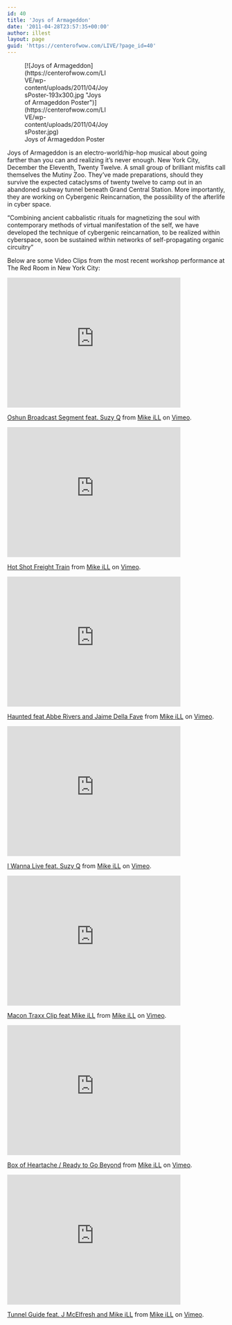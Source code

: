 ```yaml
---
id: 40
title: 'Joys of Armageddon'
date: '2011-04-28T23:57:35+00:00'
author: illest
layout: page
guid: 'https://centerofwow.com/LIVE/?page_id=40'
---
```


<figure aria-describedby="caption-attachment-43" class="wp-caption alignleft" id="attachment_43" style="width: 193px">[![Joys of Armageddon](https://centerofwow.com/LIVE/wp-content/uploads/2011/04/JoysPoster-193x300.jpg "Joys of Armageddon Poster")](https://centerofwow.com/LIVE/wp-content/uploads/2011/04/JoysPoster.jpg)<figcaption class="wp-caption-text" id="caption-attachment-43">Joys of Armageddon Poster</figcaption></figure>

Joys of Armageddon is an electro-world/hip-hop musical about going farther than you can and realizing it’s never enough. New York City, December the Eleventh, Twenty Twelve. A small group of brilliant misfits call themselves the Mutiny Zoo. They’ve made preparations, should they survive the expected cataclysms of twenty twelve to camp out in an abandoned subway tunnel beneath Grand Central Station. More importantly, they are working on Cybergenic Reincarnation, the possibility of the afterlife in cyber space.

“Combining ancient cabbalistic rituals for magnetizing the soul with contemporary methods of virtual manifestation of the self, we have developed the technique of cybergenic reincarnation, to be realized within cyberspace, soon be sustained within networks of self-propagating organic circuitry”

Below are some Video Clips from the most recent workshop performance at The Red Room in New York City:

<iframe frameborder="0" height="300" loading="lazy" src="http://player.vimeo.com/video/23018170?title=0&byline=0&portrait=0" width="400"></iframe>

[Oshun Broadcast Segment feat. Suzy Q](http://vimeo.com/23018170) from [Mike iLL](http://vimeo.com/user3139904) on [Vimeo](http://vimeo.com).

<iframe frameborder="0" height="300" loading="lazy" src="http://player.vimeo.com/video/23016255?title=0&byline=0&portrait=0" width="400"></iframe>

[Hot Shot Freight Train](http://vimeo.com/23016255) from [Mike iLL](http://vimeo.com/user3139904) on [Vimeo](http://vimeo.com).

<iframe frameborder="0" height="300" loading="lazy" src="http://player.vimeo.com/video/23016624?title=0&byline=0&portrait=0" width="400"></iframe>

[Haunted feat Abbe Rivers and Jaime Della Fave](http://vimeo.com/23016624) from [Mike iLL](http://vimeo.com/user3139904) on [Vimeo](http://vimeo.com).

<iframe frameborder="0" height="300" loading="lazy" src="http://player.vimeo.com/video/23016783?title=0&byline=0&portrait=0" width="400"></iframe>

[I Wanna Live feat. Suzy Q](http://vimeo.com/23016783) from [Mike iLL](http://vimeo.com/user3139904) on [Vimeo](http://vimeo.com).

<iframe frameborder="0" height="300" loading="lazy" src="http://player.vimeo.com/video/23017388?title=0&byline=0&portrait=0" width="400"></iframe>

[Macon Traxx Clip feat Mike iLL](http://vimeo.com/23017388) from [Mike iLL](http://vimeo.com/user3139904) on [Vimeo](http://vimeo.com).

<iframe frameborder="0" height="300" loading="lazy" src="http://player.vimeo.com/video/23018930?title=0&byline=0&portrait=0" width="400"></iframe>

[Box of Heartache / Ready to Go Beyond](http://vimeo.com/23018930) from [Mike iLL](http://vimeo.com/user3139904) on [Vimeo](http://vimeo.com).

<iframe frameborder="0" height="300" loading="lazy" src="http://player.vimeo.com/video/23020229?title=0&byline=0&portrait=0" width="400"></iframe>

[Tunnel Guide feat. J McElfresh and Mike iLL](http://vimeo.com/23020229) from [Mike iLL](http://vimeo.com/user3139904) on [Vimeo](http://vimeo.com).